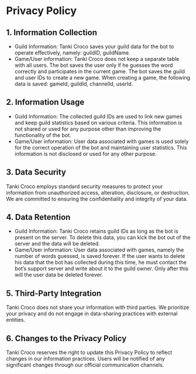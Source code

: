 # Privacy Policy

## 1. Information Collection
- Guild Information: Tanki Croco saves your guild data for the bot to operate effectively, namely: guildID, guildName.
- Game/User information: Tanki Croco does not keep a separate table with all users. The bot saves the user only if he guesses the word correctly and participates in the current game. The bot saves the guild and user IDs to create a new game. When creating a game, the following data is saved: gameId, guildId, channelId, userId.

## 2. Information Usage
- Guild Information: The collected guild IDs are used to link new games and keep guild statistics based on various criteria. This information is not shared or used for any purpose other than improving the functionality of the bot.
- Game/User information: User data associated with games is used solely for the correct operation of the bot and maintaining user statistics. This information is not disclosed or used for any other purpose.

## 3. Data Security
Tanki Croco employs standard security measures to protect your information from unauthorized access, alteration, disclosure, or destruction. We are committed to ensuring the confidentiality and integrity of your data.

## 4. Data Retention
- Guild Information: Tanki Croco retains guild IDs as long as the bot is present on the server. To delete this data, you can kick the bot out of the server and the data will be deleted.
- Game/User information: User data associated with games, namely the number of words guessed, is saved forever. If the user wants to delete his data that the bot has collected during this time, he must contact the bot’s support server and write about it to the guild owner. Only after this will the user data be deleted forever.

## 5. Third-Party Integration
Tanki Croco does not share your information with third parties. We prioritize your privacy and do not engage in data-sharing practices with external entities.

## 6. Changes to the Privacy Policy
Tanki Croco reserves the right to update this Privacy Policy to reflect changes in our information practices. Users will be notified of any significant changes through our official communication channels.
